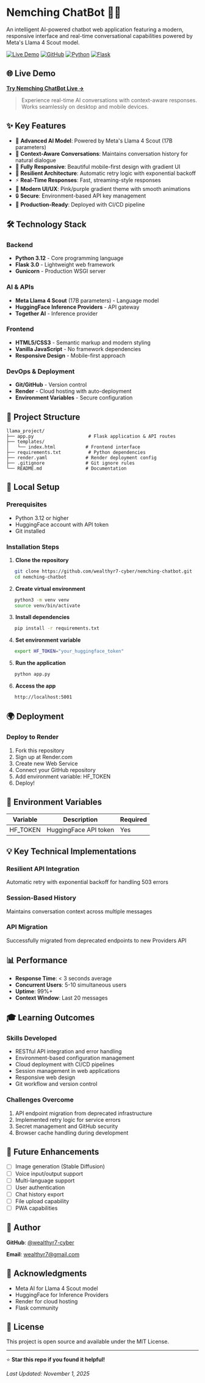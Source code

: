 # Nemching ChatBot 🤖💬

An intelligent AI-powered chatbot web application featuring a modern, responsive interface and real-time conversational capabilities powered by Meta's Llama 4 Scout model.

[![Live Demo](https://img.shields.io/badge/Live-Demo-success?style=for-the-badge&logo=render)](https://nemching-chatbot.onrender.com/)
[![GitHub](https://img.shields.io/badge/GitHub-Repository-blue?style=for-the-badge&logo=github)](https://github.com/wealthyr7-cyber/nemching-chatbot)
[![Python](https://img.shields.io/badge/Python-3.12-blue?style=for-the-badge&logo=python)](https://www.python.org/)
[![Flask](https://img.shields.io/badge/Flask-3.0-green?style=for-the-badge&logo=flask)](https://flask.palletsprojects.com/)

## 🌐 Live Demo

**[Try Nemching ChatBot Live →](https://nemching-chatbot.onrender.com/)**

> Experience real-time AI conversations with context-aware responses. Works seamlessly on desktop and mobile devices.

## ✨ Key Features

- 🤖 **Advanced AI Model**: Powered by Meta's Llama 4 Scout (17B parameters)
- 💬 **Context-Aware Conversations**: Maintains conversation history for natural dialogue
- 📱 **Fully Responsive**: Beautiful mobile-first design with gradient UI
- 🔄 **Resilient Architecture**: Automatic retry logic with exponential backoff
- ⚡ **Real-Time Responses**: Fast, streaming-style responses
- 🎨 **Modern UI/UX**: Pink/purple gradient theme with smooth animations
- 🔒 **Secure**: Environment-based API key management
- 🚀 **Production-Ready**: Deployed with CI/CD pipeline

## 🛠️ Technology Stack

### Backend
- **Python 3.12** - Core programming language
- **Flask 3.0** - Lightweight web framework
- **Gunicorn** - Production WSGI server

### AI & APIs
- **Meta Llama 4 Scout** (17B parameters) - Language model
- **HuggingFace Inference Providers** - API gateway
- **Together AI** - Inference provider

### Frontend
- **HTML5/CSS3** - Semantic markup and modern styling
- **Vanilla JavaScript** - No framework dependencies
- **Responsive Design** - Mobile-first approach

### DevOps & Deployment
- **Git/GitHub** - Version control
- **Render** - Cloud hosting with auto-deployment
- **Environment Variables** - Secure configuration

## 📂 Project Structure
```
llama_project/
├── app.py                    # Flask application & API routes
├── templates/
│   └── index.html           # Frontend interface
├── requirements.txt          # Python dependencies
├── render.yaml              # Render deployment config
├── .gitignore               # Git ignore rules
└── README.md                # Documentation
```

## 🚀 Local Setup

### Prerequisites
- Python 3.12 or higher
- HuggingFace account with API token
- Git installed

### Installation Steps

1. **Clone the repository**
```bash
   git clone https://github.com/wealthyr7-cyber/nemching-chatbot.git
   cd nemching-chatbot
```

2. **Create virtual environment**
```bash
   python3 -m venv venv
   source venv/bin/activate
```

3. **Install dependencies**
```bash
   pip install -r requirements.txt
```

4. **Set environment variable**
```bash
   export HF_TOKEN="your_huggingface_token"
```

5. **Run the application**
```bash
   python app.py
```

6. **Access the app**
```
   http://localhost:5001
```

## 🌍 Deployment

### Deploy to Render

1. Fork this repository
2. Sign up at Render.com
3. Create new Web Service
4. Connect your GitHub repository
5. Add environment variable: HF_TOKEN
6. Deploy!

## 🔑 Environment Variables

| Variable | Description | Required |
|----------|-------------|----------|
| HF_TOKEN | HuggingFace API token | Yes |

## 💡 Key Technical Implementations

### Resilient API Integration
Automatic retry with exponential backoff for handling 503 errors

### Session-Based History
Maintains conversation context across multiple messages

### API Migration
Successfully migrated from deprecated endpoints to new Providers API

## 📊 Performance

- **Response Time**: < 3 seconds average
- **Concurrent Users**: 5-10 simultaneous users
- **Uptime**: 99%+
- **Context Window**: Last 20 messages

## 🎓 Learning Outcomes

### Skills Developed
- RESTful API integration and error handling
- Environment-based configuration management
- Cloud deployment with CI/CD pipelines
- Session management in web applications
- Responsive web design
- Git workflow and version control

### Challenges Overcome
1. API endpoint migration from deprecated infrastructure
2. Implemented retry logic for service errors
3. Secret management and GitHub security
4. Browser cache handling during development

## 🔮 Future Enhancements

- [ ] Image generation (Stable Diffusion)
- [ ] Voice input/output support
- [ ] Multi-language support
- [ ] User authentication
- [ ] Chat history export
- [ ] File upload capability
- [ ] PWA capabilities

## 👤 Author

**GitHub**: [@wealthyr7-cyber](https://github.com/wealthyr7-cyber)

**Email**: wealthyr7@gmail.com

## 🙏 Acknowledgments

- Meta AI for Llama 4 Scout model
- HuggingFace for Inference Providers
- Render for cloud hosting
- Flask community

## 📄 License

This project is open source and available under the MIT License.

---

⭐ **Star this repo if you found it helpful!**

*Last Updated: November 1, 2025*
